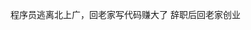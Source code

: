<!--
 * @Author: sunji 2025506282@qq.com
 * @Date: 2022-11-01 14:35:45
 * @LastEditors: sunji 2025506282@qq.com
 * @LastEditTime: 2022-11-01 14:40:52
 * @FilePath: \front-end\随记\年薪百万回农村创业.md
 * @Description: 这是默认设置,请设置`customMade`, 打开koroFileHeader查看配置 进行设置: https://github.com/OBKoro1/koro1FileHeader/wiki/%E9%85%8D%E7%BD%AE
-->

程序员逃离北上广，回老家写代码赚大了
辞职后回老家创业

